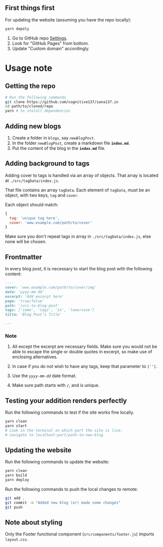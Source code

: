 ## First things first

For updating the website (assuming you have the repo locally):

```zsh
yarn depoly
```

1. Go to GitHub repo [Settings](https://github.com/cognitive137/sana137.in/settings).
2. Look for "GitHub Pages" from bottom.
3. Update "Custom domain" accordingly.

# Usage note

## Getting the repo

```bash
# Run the following commands
git clone https://github.com/cognitive137/sana137.in
cd path/to/cloned/repo
yarn # to install dependencies
```

## Adding new blogs

1. Create a folder in `blogs`, say _`newBlogPost`_.
2. In the folder _`newBlogPost`_, create a markdown file **`index.md`**.
3. Put the content of the blog in the **`index.md`** file.

## Adding background to tags

Adding cover to tags is handled via an array of objects. That array is located at `./src/tagData/index.js`.

That file contains an array `tagData`. Each element of `tagData`, must be an object, with two keys, `tag` and `cover`.

Each object should match:

```javascript
{
  tag: 'unique tag here',
  cover: 'www.example.com/path/to/cover'
}
```

Make sure you don't repeat tags in array in `./src/tagData/index.js`, else none will be chosen.

## Frontmatter

In every blog post, it is necessary to start the blog post with the following content:

```markdown
---
cover: 'www.example.com/path/to/cover/img'
date: 'yyyy-mm-dd'
excerpt: 'Add excerpt here'
page: 'true/false'
path: '/uri-to-blog-post'
tags: ['some', 'tags', 'in', 'lowercase']
title: 'Blog Post’s Title'

---
```

### Note

1. All except the excerpt are necessary fields. Make sure you would not be able to escape the single or double quotes in excerpt, so make use of enclosing alternatives.

2. In case if you do not wish to have any tags, keep that parameter to `['']`.

3. Use the _`yyyy-mm-dd`_ date format.

4. Make sure path starts with **`/`**, and is unique.

## Testing your addition renders perfectly

Run the following commands to test if the site works fine locally.

```bash
yarn clean
yarn start
# Look in the terminal on which port the site is live.
# navigate to localhost:port/path-to-new-blog
```

## Updating the website

Run the following commands to update the website:

```bash
yarn clean
yarn build
yarn deploy
```
Run the following commands to push the local changes to remote:

```bash
git add .
git commit -m "Added new blog (or) made some changes"
git push
```

## Note about styling

Only the Footer functional component (`src/components/footer.js`) imports `layout.css`.
